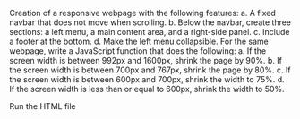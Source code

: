 Creation of a responsive webpage with the following features:
a. A fixed navbar that does not move when scrolling.
b. Below the navbar, create three sections: a left menu, a main content area, and a right-side panel.
c. Include a footer at the bottom.
d. Make the left menu collapsible.
For the same webpage, write a JavaScript function that does the following:
a. If the screen width is between 992px and 1600px, shrink the page by 90%.
b. If the screen width is between 700px and 767px, shrink the page by 80%.
c. If the screen width is between 600px and 700px, shrink the width to 75%.
d. If the screen width is less than or equal to 600px, shrink the width to 50%.

Run the HTML file
